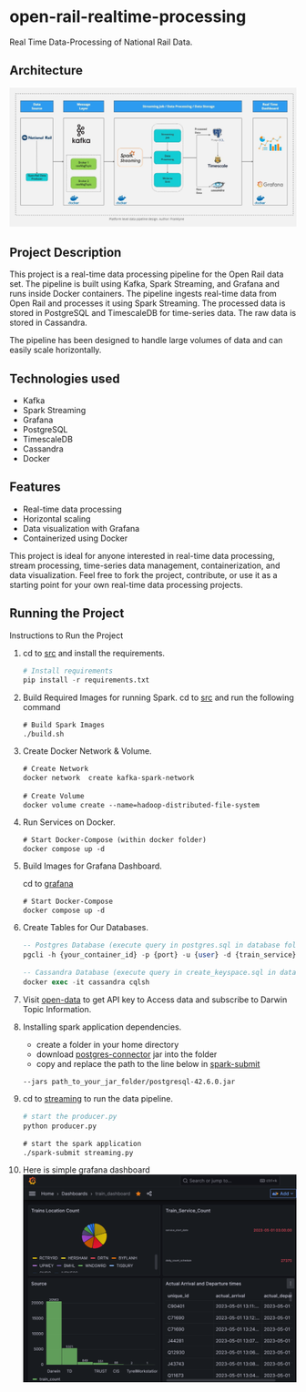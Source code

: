 # open-rail-realtime-processing

Real Time Data-Processing of National Rail Data.

## Architecture

![Architecture](resources/images/architecture.jpg)

## Project Description

This project is a real-time data processing pipeline for the Open Rail data set. The pipeline is built using Kafka, Spark Streaming, and Grafana and runs inside Docker containers. The pipeline ingests real-time data from Open Rail and processes it using Spark Streaming. The processed data is stored in PostgreSQL and TimescaleDB for time-series data. The raw data is stored in Cassandra.

The pipeline has been designed to handle large volumes of data and can easily scale horizontally.

## Technologies used

- Kafka
- Spark Streaming
- Grafana
- PostgreSQL
- TimescaleDB
- Cassandra
- Docker

## Features

- Real-time data processing
- Horizontal scaling
- Data visualization with Grafana
- Containerized using Docker

This project is ideal for anyone interested in real-time data processing, stream processing, time-series data management, containerization, and data visualization. Feel free to fork the project, contribute, or use it as a starting point for your own real-time data processing projects.

## Running the Project

Instructions to Run the Project

1) cd to [src](./src/requirements.txt) and install the requirements.

    ```python
    # Install requirements
    pip install -r requirements.txt
    ```

2) Build Required Images for running Spark.
    cd to [src](./src/docker/spark/build.sh) and run the following command

    ```shell
    # Build Spark Images
    ./build.sh 
    ```

3) Create Docker Network & Volume.

    ``` shell
    # Create Network
    docker network  create kafka-spark-network

    # Create Volume
    docker volume create --name=hadoop-distributed-file-system
    ```

4) Run Services on Docker.

    ```shell
    # Start Docker-Compose (within docker folder)
    docker compose up -d
    ```

5) Build Images for Grafana Dashboard.

    cd to [grafana](./grafana/docker-compose.yaml)

    ```shell
    # Start Docker-Compose
    docker compose up -d
    ```

6) Create Tables for Our Databases.

    ```sql
    -- Postgres Database (execute query in postgres.sql in database folder after connecing to the database)
    pgcli -h {your_container_id} -p {port} -u {user} -d {train_service}
    ```

    ```sql
    -- Cassandra Database (execute query in create_keyspace.sql in database folder)
    docker exec -it cassandra cqlsh
    ```

7) Visit [open-data](https://opendata.nationalrail.co.uk/) to get API key to Access data and subscribe to Darwin Topic Information.

8) Installing spark application dependencies.
    - create a folder in your home directory
    - download [postgres-connector](https://jdbc.postgresql.org/download/postgresql-42.6.0.jar) jar into the folder
    - copy and replace the path to the line below in [spark-submit](./src/streaming/spark-submit.sh)

    ```shell
    --jars path_to_your_jar_folder/postgresql-42.6.0.jar
    ```

9) cd to [streaming](./src/streaming/) to run the data pipeline.

    ```python
    # start the producer.py
    python producer.py
    ```

    ```shell
    # start the spark application
    ./spark-submit streaming.py
    ```

10) Here is simple grafana dashboard
    ![dashboard](resources/images/dashboard.png)